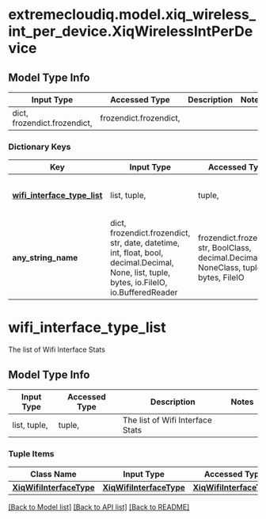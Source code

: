 # extremecloudiq.model.xiq_wireless_int_per_device.XiqWirelessIntPerDevice

## Model Type Info
Input Type | Accessed Type | Description | Notes
------------ | ------------- | ------------- | -------------
dict, frozendict.frozendict,  | frozendict.frozendict,  |  | 

### Dictionary Keys
Key | Input Type | Accessed Type | Description | Notes
------------ | ------------- | ------------- | ------------- | -------------
**[wifi_interface_type_list](#wifi_interface_type_list)** | list, tuple,  | tuple,  | The list of Wifi Interface Stats | [optional] 
**any_string_name** | dict, frozendict.frozendict, str, date, datetime, int, float, bool, decimal.Decimal, None, list, tuple, bytes, io.FileIO, io.BufferedReader | frozendict.frozendict, str, BoolClass, decimal.Decimal, NoneClass, tuple, bytes, FileIO | any string name can be used but the value must be the correct type | [optional]

# wifi_interface_type_list

The list of Wifi Interface Stats

## Model Type Info
Input Type | Accessed Type | Description | Notes
------------ | ------------- | ------------- | -------------
list, tuple,  | tuple,  | The list of Wifi Interface Stats | 

### Tuple Items
Class Name | Input Type | Accessed Type | Description | Notes
------------- | ------------- | ------------- | ------------- | -------------
[**XiqWifiInterfaceType**](XiqWifiInterfaceType.md) | [**XiqWifiInterfaceType**](XiqWifiInterfaceType.md) | [**XiqWifiInterfaceType**](XiqWifiInterfaceType.md) |  | 

[[Back to Model list]](../../README.md#documentation-for-models) [[Back to API list]](../../README.md#documentation-for-api-endpoints) [[Back to README]](../../README.md)

